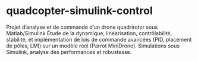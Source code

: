 # quadcopter-simulink-control
Projet d’analyse et de commande d’un drone quadrirotor sous Matlab/Simulink Étude de la dynamique, linéarisation, contrôlabilité, stabilité, et implémentation de lois de commande avancées (PID, placement de pôles, LMI) sur un modèle réel (Parrot MiniDrone). Simulations sous Simulink, analyse des performances et robustesse.
